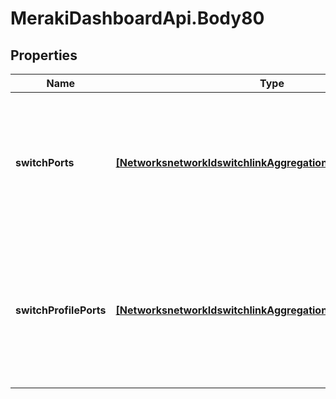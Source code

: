 # MerakiDashboardApi.Body80

## Properties
Name | Type | Description | Notes
------------ | ------------- | ------------- | -------------
**switchPorts** | [**[NetworksnetworkIdswitchlinkAggregationsSwitchPorts]**](NetworksnetworkIdswitchlinkAggregationsSwitchPorts.md) | Array of switch or stack ports for creating aggregation group. Minimum 2 and maximum 8 ports are supported. | [optional] 
**switchProfilePorts** | [**[NetworksnetworkIdswitchlinkAggregationsSwitchProfilePorts]**](NetworksnetworkIdswitchlinkAggregationsSwitchProfilePorts.md) | Array of switch profile ports for creating aggregation group. Minimum 2 and maximum 8 ports are supported. | [optional] 
